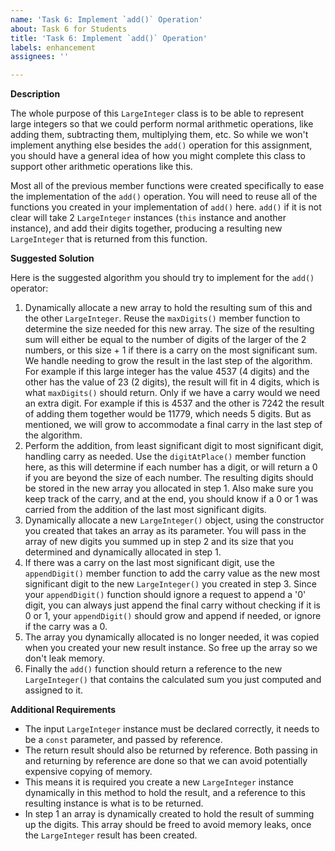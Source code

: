 ```yaml
---
name: 'Task 6: Implement `add()` Operation'
about: Task 6 for Students
title: 'Task 6: Implement `add()` Operation'
labels: enhancement
assignees: ''

---
```


**Description**

The whole purpose of this `LargeInteger` class is to be able to represent large integers so that we could perform normal arithmetic operations, like adding them, subtracting them, multiplying them, etc.  So while we won't implement anything else besides the `add()` operation for this assignment, you should have a general idea of how you might complete this class to support other arithmetic operations like this.

Most all of the previous member functions were created specifically to ease the implementation of the `add()` operation.  You will need to reuse all of the functions you created in your implementation of `add()` here.  `add()` if it is not clear will take 2 `LargeInteger` instances (`this` instance and another instance), and add their digits together, producing a resulting new `LargeInteger` that is returned from this function.


**Suggested Solution**

Here is the suggested algorithm  you should try to implement for the
`add()` operator:

1. Dynamically allocate a new array to hold the resulting sum of this
   and the other `LargeInteger`.  Reuse the `maxDigits()` member
   function to determine the size needed for this new array.  The size
   of the resulting sum will either be equal to the number of digits
   of the larger of the 2 numbers, or this size + 1 if there is a
   carry on the most significant sum.  We handle needing to grow the
   result in the last step of the algorithm.  For example if this
   large integer has the value 4537 (4 digits) and the other has the
   value of 23 (2 digits), the result will fit in 4 digits, which is
   what `maxDigits()` should return.  Only if we have a carry would we
   need an extra digit.  For example if this is 4537 and the other is
   7242 the result of adding them together would be 11779, which needs
   5 digits.  But as mentioned, we will grow to accommodate a final
   carry in the last step of the algorithm.
2. Perform the addition, from least significant digit to most significant
   digit, handling carry as needed.  Use the `digitAtPlace()` member function
   here, as this will determine if each number has a digit, or will return a 0
   if you are beyond the size of each number.  The resulting digits should
   be stored in the new array you allocated in step 1.  Also make sure you
   keep track of the carry, and at the end, you should know if a 0 or 1 was
   carried from the addition of the last most significant digits.
3. Dynamically allocate a new `LargeInteger()` object, using the
   constructor you created that takes an array as its parameter.  You will
   pass in the array of new digits you summed up in step 2 and its size
   that you determined and dynamically allocated in step 1.
4. If there was a carry on the last most significant digit, use the
   `appendDigit()` member function to add the carry value as the new
   most significant digit to the new `LargeInteger()` you created in
   step 3.  Since your 
   `appendDigit()` function should ignore a request to append a '0' digit,
   you can always just append the final carry without checking if it is
   0 or 1, your `appendDigit()` should grow and append if needed, or 
   ignore if the carry was a 0.
5. The array you dynamically allocated is no longer needed, it was copied when
   you created your new result instance.  So free up the array so we don't
   leak memory.
6. Finally the `add()` function should return a reference to the
   new `LargeInteger()` that contains the calculated sum you just
   computed and assigned to it.

**Additional Requirements**

- The input `LargeInteger` instance must be declared correctly, it needs to be a `const` parameter, and passed by reference.
- The return result should also be returned by reference.  Both passing in and returning by reference are done so that we can avoid potentially expensive copying of memory.
- This means it is required you create a new `LargeInteger` instance dynamically in this method to hold the result, and a reference to this resulting instance is what is to be returned.
- In step 1 an array is dynamically created to hold the result of summing up the digits.  This
  array should be freed to avoid memory leaks, once the `LargeInteger` result has been created.
